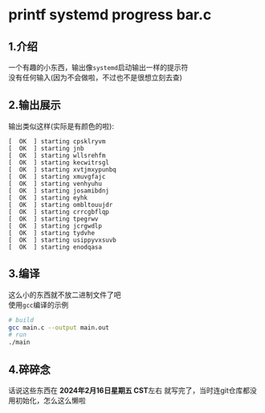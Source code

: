 # printf systemd progress bar.c

## 1.介绍

一个有趣的小东西，输出像`systemd`启动输出一样的提示符\
没有任何输入(因为不会做啦，不过也不是很想立刻去查)

## 2.输出展示

输出类似这样(实际是有颜色的啦):

```text
[  OK  ] starting cpsklryvm
[  OK  ] starting jnb
[  OK  ] starting wllsrehfm
[  OK  ] starting kecwitrsgl
[  OK  ] starting xvtjmxypunbq
[  OK  ] starting xmuvgfajc
[  OK  ] starting venhyuhu
[  OK  ] starting josamibdnj
[  OK  ] starting eyhk
[  OK  ] starting ombltouujdr
[  OK  ] starting crrcgbflqp
[  OK  ] starting tpegrwv
[  OK  ] starting jcrgwdlp
[  OK  ] starting tydvhe
[  OK  ] starting usippyvxsuvb
[  OK  ] starting enodqasa
```

## 3.编译

这么小的东西就不放二进制文件了吧\
使用`gcc`编译的示例

```bash
# build
gcc main.c --output main.out
# run
./main
```

## 4.碎碎念

话说这些东西在 **2024年2月16日星期五 CST**左右 就写完了，当时连git仓库都没用初始化，怎么这么懒啦
